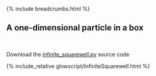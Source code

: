 {% include breadcrumbs.html %}

## A one-dimensional particle in a box
<div class="header_line"><br/></div>

Download the [infinite_squarewell.py](glowscript/infinite_squarewell.html) source code

{% include_relative glowscript/InfiniteSquarewell.html %}



    